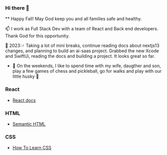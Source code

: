 ### Hi there 👋

** Happy Fall! May God keep you and all families safe and healthy. 

📫 I work as Full Stack Dev with a team of React and Back end developers. Thank God for this opportunity.
 
📐 2023:♂ Taking a lot of mini breaks, continue reading docs about nextjs13 changes, and planning to build an ai-saas project. Grabbed the new Xcode and SwiftUi, reading the docs and building a project. It looks great so far.

- 💬 On the weekends, I like to spend time with my wife, daugther and son, play a few games of chess and pickleball, go for walks and play with our little husky 🐾

### React

- [React docs](https://reactjs.org/docs/getting-started.html)

### HTML

- [Semantic HTML](https://internetingishard.com/html-and-css/semantic-html/)

### CSS

- [How To Learn CSS](https://www.smashingmagazine.com/2019/01/how-to-learn-css/)

<!--
**sdbeng/sdbeng** is a ✨ _special_ ✨ repository because its `README.md` (this file) appears on your GitHub profile.

Here are some ideas to get you started:

- 🔭 I’m currently working on ...
- 🌱 I’m currently learning ...
- 👯 I’m looking to collaborate on ...
- 🤔 I’m looking for help with ...
- 💬 Ask me about ...
- 📫 How to reach me: ...
- 😄 Pronouns: ...
- ⚡ Fun fact: ...
-->


